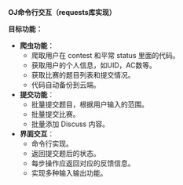 **OJ命令行交互（requests库实现）**

**目标功能：**
+ **爬虫功能**：
	+ 爬取用户在 contest 和平常 status 里面的代码。
	+ 获取用户的个人信息，如UID，AC数等。
	+ 获取比赛的题目列表和提交情况。
	+ 代码自动备份到云端。
+ **提交功能**：
	+ 批量提交题目，根据用户输入的范围。
	+ 批量提交比赛。
	+ 批量添加 Discuss 内容。
+ **界面交互**：
	+ 命令行实现。
	+ 返回提交题后的状态。
	+ 每步操作应返回对应的反馈信息。
	+ 实现多种输入输出功能。
